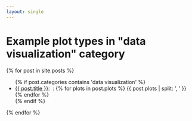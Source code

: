 ```yaml
---
layout: single
---
```



<h1>Example plot types in "data visualization" category</h1>

{% for post in site.posts %}
  <ul>
      {% if post.categories contains 'data visualization' %}
        <li><a href='{{ site.baseurl }}{{ post.url }}'>{{ post.title }}</a>: 
        	<i class="far fa-chart-bar" aria-hidden="true">&nbsp;</i>: 
        	{% for plots in post.plots %}
        		<span class="page__taxonomy-item small">{{ post.plots | split: ', ' }}</span>
        	{% endfor %}
        </li>
      {% endif %}
  </ul>
{% endfor %}

